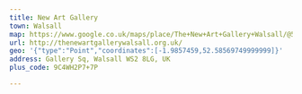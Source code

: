 ```yaml
---
title: New Art Gallery
town: Walsall
map: https://www.google.co.uk/maps/place/The+New+Art+Gallery+Walsall/@52.5856022,-1.9859173,15z/data=!4m2!3m1!1s0x0:0x84e4334618e98fad?sa=X&ved=2ahUKEwiHt8vu2YXdAhXDL8AKHQOvApcQ_BIwE3oECAcQCw
url: http://thenewartgallerywalsall.org.uk/
geo: '{"type":"Point","coordinates":[-1.9857459,52.58569749999999]}'
address: Gallery Sq, Walsall WS2 8LG, UK
plus_code: 9C4WH2P7+7P

---
```


